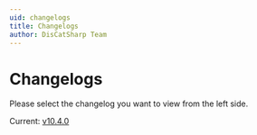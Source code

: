 ```yaml
---
uid: changelogs
title: Changelogs
author: DisCatSharp Team
---
```


# Changelogs

Please select the changelog you want to view from the left side.

Current: [v10.4.0](xref:changelogs_v10_10_4_0)
